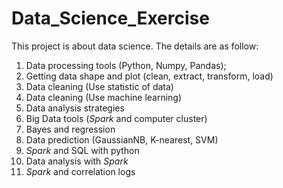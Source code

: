# Data_Science_Exercise

This project is about data science. The details are as follow:

  1. Data processing tools (Python, Numpy, Pandas); 
  2. Getting data shape and plot (clean, extract, transform, load)
  3. Data cleaning (Use statistic of data)
  4. Data cleaning (Use machine learning)
  5. Data analysis strategies
  6. Big Data tools (*Spark* and computer cluster)
  7. Bayes and regression
  8. Data prediction (GaussianNB, K-nearest, SVM)
  9. *Spark* and SQL with python
  10. Data analysis with *Spark*
  11. *Spark* and correlation logs
